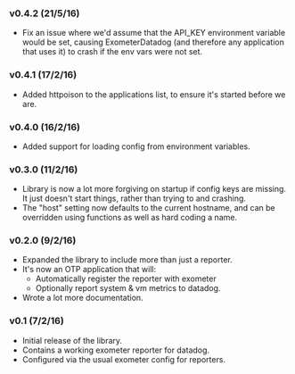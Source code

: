 ### v0.4.2 (21/5/16)

- Fix an issue where we'd assume that the API_KEY environment variable would be
  set, causing ExometerDatadog (and therefore any application that uses it) to
  crash if the env vars were not set.

### v0.4.1 (17/2/16)

- Added httpoison to the applications list, to ensure it's started before we
  are.

### v0.4.0 (16/2/16)

- Added support for loading config from environment variables.

### v0.3.0 (11/2/16)

- Library is now a lot more forgiving on startup if config keys are missing.
  It just doesn't start things, rather than trying to and crashing.
- The "host" setting now defaults to the current hostname, and can be
  overridden using functions as well as hard coding a name.

### v0.2.0 (9/2/16)

- Expanded the library to include more than just a reporter.
- It's now an OTP application that will:
  - Automatically register the reporter with exometer
  - Optionally report system & vm metrics to datadog.
- Wrote a lot more documentation.

### v0.1 (7/2/16)

- Initial release of the library.
- Contains a working exometer reporter for datadog.
- Configured via the usual exometer config for reporters.
